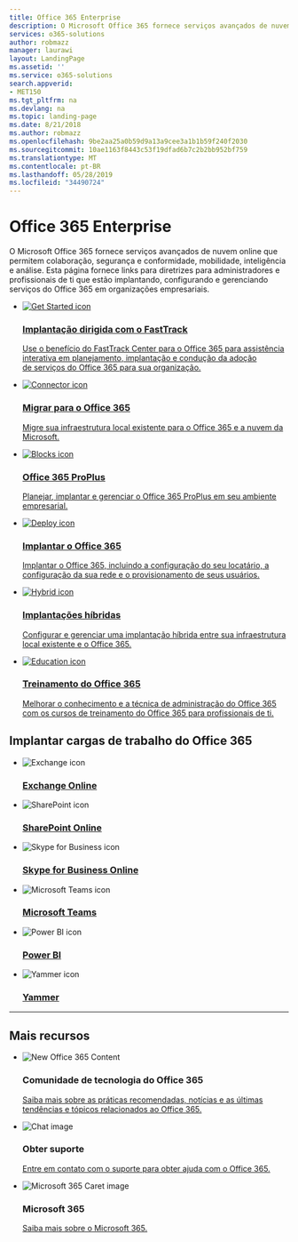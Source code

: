 ```yaml
---
title: Office 365 Enterprise
description: O Microsoft Office 365 fornece serviços avançados de nuvem online que permitem colaboração, segurança e conformidade, mobilidade, inteligência e análise. Esta página fornece orientações para administradores e profissionais de ti que estão implantando, Configurando e gerenciando serviços do Office 365 em organizações empresariais.
services: o365-solutions
author: robmazz
manager: laurawi
layout: LandingPage
ms.assetid: ''
ms.service: o365-solutions
search.appverid:
- MET150
ms.tgt_pltfrm: na
ms.devlang: na
ms.topic: landing-page
ms.date: 8/21/2018
ms.author: robmazz
ms.openlocfilehash: 9be2aa25a0b59d9a13a9cee3a1b1b59f240f2030
ms.sourcegitcommit: 10ae1163f8443c53f19dfad6b7c2b2bb952bf759
ms.translationtype: MT
ms.contentlocale: pt-BR
ms.lasthandoff: 05/28/2019
ms.locfileid: "34490724"
---
```

<h1>Office 365 Enterprise</h1>
<p>O Microsoft&nbsp;Office 365 fornece serviços avançados de nuvem online que permitem colaboração, segurança e conformidade, mobilidade, inteligência e análise. Esta página fornece links para diretrizes para administradores e profissionais de ti que estão implantando, configurando&nbsp;e gerenciando serviços do Office 365 em organizações empresariais.</p>
<ul class="cardsF panelContent">
    <li>
        <a href="https://www.microsoft.com/fasttrack/microsoft-365/office-365">
        <div class="cardSize">
            <div class="cardPadding">
                <div class="card">
                    <div class="cardImageOuter">
                        <div class="cardImage">
                            <img src="https://docs.microsoft.com/en-us//office/media/icons/get-started.svg" alt="Get Started icon" />
                        </div>
                    </div>
                    <div class="cardText">
                        <h3>Implantação dirigida com o FastTrack</h3>
                <p>Use o benefício do FastTrack Center para&nbsp;o Office 365 para assistência interativa em planejamento, implantação e condução da adoção de&nbsp;serviços do Office 365 para sua organização.</p>
                    </div>
                </div>
            </div>
        </div>
        </a>
    </li> 
    <li>
        <a href="migrate-data-to-office-365.md">
        <div class="cardSize">
            <div class="cardPadding">
                <div class="card">
                    <div class="cardImageOuter">
                        <div class="cardImage">
                            <img src="https://docs.microsoft.com/en-us/office/media/icons/connector.svg" alt="Connector icon" />
                        </div>
                    </div>
                    <div class="cardText">
                        <h3>Migrar para o Office 365</h3>
                <p>Migre sua infraestrutura local existente para o Office&nbsp;365 e a nuvem da Microsoft.</p>
                    </div>
                </div>
            </div>
        </div>
        </a>
    </li>
    <li>
        <a href="https://docs.microsoft.com/DeployOffice/deployment-guide-for-office-365-proplus">
        <div class="cardSize">
            <div class="cardPadding">
                <div class="card">
                    <div class="cardImageOuter">
                        <div class="cardImage">
                            <img src="https://docs.microsoft.com/en-us/office/media/icons/blocks.svg" alt="Blocks icon" />
                        </div>
                    </div>
                    <div class="cardText">
                        <h3>Office 365 ProPlus</h3>
                <p>Planejar, implantar e gerenciar o Office&nbsp;365 ProPlus em seu ambiente empresarial.</p>
                    </div>
                </div>
            </div>
        </div>
        </a>
    </li>
    <li>
        <a href="setup-overview-for-enterprises.md">
        <div class="cardSize">
            <div class="cardPadding">
                <div class="card">
                    <div class="cardImageOuter">
                        <div class="cardImage">
                            <img src="https://docs.microsoft.com/en-us/office/media/icons/deploy.svg" alt="Deploy icon" />
                        </div>
                    </div>
                    <div class="cardText">
                        <h3>Implantar o Office 365</h3>
                <p>Implantar o&nbsp;Office 365, incluindo a configuração do seu locatário, a configuração da sua rede e o provisionamento de seus usuários.</p>
                    </div>
                </div>
            </div>
        </div>
        </a>
    </li>
    <li>
        <a href="hybrid-cloud-overview.md">
        <div class="cardSize">
            <div class="cardPadding">
                <div class="card">
                    <div class="cardImageOuter">
                        <div class="cardImage">
                            <img src="https://docs.microsoft.com/en-us/office/media/icons/hybrid.svg" alt="Hybrid icon" />
                        </div>
                    </div>
                    <div class="cardText">
                        <h3>Implantações híbridas</h3>
                <p>Configurar e gerenciar uma implantação híbrida entre sua infraestrutura local existente e o Office&nbsp;365.</p>
                    </div>
                </div>
            </div>
        </div>
        </a>
    </li>
    <li>
        <a href="https://support.office.com/article/office-365-admin-and-it-pro-courses-68cc9b95-0bdc-491e-a81f-ee70b3ec63c5?wt.mc_id=otc_home">
        <div class="cardSize">
            <div class="cardPadding">
                <div class="card">
                    <div class="cardImageOuter">
                        <div class="cardImage">
                            <img src="https://docs.microsoft.com/en-us/office/media/icons/education-tutorial.svg" alt="Education icon" />
                        </div>
                    </div>
                    <div class="cardText">
                        <h3>Treinamento do Office 365</h3>
                <p>Melhorar o conhecimento&nbsp;e a técnica de administração do Office&nbsp;365 com os cursos de treinamento do Office 365 para profissionais de ti.</p>
                    </div>
                </div>
            </div>
        </div>
        </a>
    </li>
</ul>

<h2>Implantar cargas de trabalho do Office 365</h2>

<ul class="panelContent cardsFTitle">
    <li>
        <div class="cardSize">
            <div class="cardPadding">
                <div class="card">
                    <div class="cardImageOuter">
                        <div class="cardImage">
                            <img src="https://docs.microsoft.com/media/logos/logo_Exchange.svg" alt="Exchange icon" data-linktype="external">
                        </div>
                    </div>
                    <div class="cardText">
                        <h3><a href="https://docs.microsoft.com/Exchange/exchange-online">Exchange Online</a></h3>
                    </div>
                </div>
            </div>
        </div>
    </li>
    <li>
        <div class="cardSize">
            <div class="cardPadding">
                <div class="card">
                    <div class="cardImageOuter">
                        <div class="cardImage">
                            <img src="https://docs.microsoft.com/media/logos/logo_sharepoint.svg" alt="SharePoint icon" data-linktype="external">
                        </div>
                    </div>
                    <div class="cardText">
                        <h3><a href="https://support.office.com/article/sharepoint-online-–-admin-help-79eb0420-8cbd-4bcb-a90b-ddc7d3ab4b3a?ui=en-US&rs=en-US&ad=US">SharePoint Online</a></h3>
                    </div>
                </div>
            </div>
        </div>
    </li>
    <li>
        <div class="cardSize">
            <div class="cardPadding">
                <div class="card">
                    <div class="cardImageOuter">
                        <div class="cardImage">
                            <img src="https://docs.microsoft.com/media/logos/logo_Skype_for_Business.svg" alt="Skype for Business icon" data-linktype="external">
                        </div>
                    </div>
                    <div class="cardText">
                        <h3><a href="https://docs.microsoft.com/SkypeForBusiness/skype-for-business-online">Skype for Business Online</a></h3>
                    </div>
                </div>
            </div>
        </div>
    </li>
    <li>
        <div class="cardSize">
            <div class="cardPadding">
                <div class="card">
                    <div class="cardImageOuter">
                        <div class="cardImage">
                            <img src="https://docs.microsoft.com/media/logos/logo_MSTeams.svg" alt="Microsoft Teams icon" data-linktype="external">
                        </div>
                    </div>
                    <div class="cardText">
                        <h3><a href="https://docs.microsoft.com/MicrosoftTeams/Microsoft-Teams">Microsoft Teams</a></h3>
                    </div>
                </div>
            </div>
        </div>
    </li>
    <li>
        <div class="cardSize">
            <div class="cardPadding">
                <div class="card">
                    <div class="cardImageOuter">
                        <div class="cardImage">
                            <img src="https://docs.microsoft.com/media/hubs/powerbi/pbi-powerbi-logo.svg" alt="Power BI icon" data-linktype="external">
                        </div>
                    </div>
                    <div class="cardText">
                        <h3><a href="https://docs.microsoft.com/power-bi/">Power BI</a></h3>
                    </div>
                </div>
            </div>
        </div>
    </li>
    </li>
    <li>
        <div class="cardSize">
            <div class="cardPadding">
                <div class="card">
                    <div class="cardImageOuter">
                        <div class="cardImage">
                            <img src="https://docs.microsoft.com/media/logos/logo-yammer.svg" alt="Yammer icon" data-linktype="external">
                        </div>
                    </div>
                    <div class="cardText">
                        <h3><a href="https://support.office.com/yammer">Yammer</a></h3>
                    </div>
                </div>
            </div>
        </div>
    </li>
</ul>

<hr>
<h2>Mais recursos</h2>

<ul class="panelContent cardsF">
    <li>
        <div class="cardSize">
            <div class="cardPadding">
                <div class="card">
                    <div class="cardImageOuter">
                        <div class="cardImage">
                            <img src="https://docs.microsoft.com/en-us/office/media/icons/users-people.svg" alt="New Office 365 Content" data-linktype="external">
                        </div>
                    </div>
                    <div class="cardText">
                        <h3>Comunidade de tecnologia do Office 365</h3>
                        <p><a href="https://techcommunity.microsoft.com/t5/Office-365/ct-p/Office365">Saiba mais sobre as práticas recomendadas, notícias e as últimas tendências e tópicos relacionados&nbsp;ao Office 365.</a></p>
                    </div>
                </div>
            </div>
        </div>
    </li>
    <li>
        <div class="cardSize">
            <div class="cardPadding">
                <div class="card">
                    <div class="cardImageOuter">
                        <div class="cardImage">
                            <img src="https://docs.microsoft.com/en-us/office/media/icons/chat.svg" alt="Chat image" data-linktype="external">
                        </div>
                    </div>
                    <div class="cardText">
                        <h3>Obter suporte</h3>
                        <p><a href="https://support.office.com/article/contact-support-for-business-products-admin-help-32a17ca7-6fa0-4870-8a8d-e25ba4ccfd4b?ui=en-US&rs=en-US&ad=US">Entre em contato com o suporte&nbsp;para obter ajuda com o Office 365.</a></p>
                    </div>
                </div>
            </div>
        </div>
    </li>
    <li>
        <div class="cardSize">
            <div class="cardPadding">
                <div class="card">
                    <div class="cardImageOuter">
                        <div class="cardImage">
                            <img src="https://docs.microsoft.com/office/media/icons/caret-right-blue.svg" alt="Microsoft 365 Caret image" data-linktype="external">
                        </div>
                    </div>
                    <div class="cardText">
                        <h3>Microsoft 365</h3>
                        <p><a href="https://docs.microsoft.com/microsoft-365">Saiba mais sobre o Microsoft 365.</a></p>
                    </div>
                </div>
            </div>
        </div>
    </li>
</ul>
